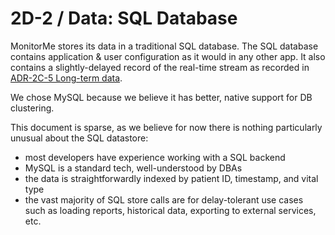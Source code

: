 # 2D-2 / Data: SQL Database

MonitorMe stores its data in a traditional SQL database. The SQL database contains application & user configuration as it would in any other app. It also contains a slightly-delayed record of the real-time stream as recorded in [ADR-2C-5 Long-term data](ADR-2C-5-longterm-data.md).

We chose MySQL because we believe it has better, native support for DB clustering.

This document is sparse, as we believe for now there is nothing particularly unusual about the SQL datastore:

- most developers have experience working with a SQL backend
- MySQL is a standard tech, well-understood by DBAs
- the data is straightforwardly indexed by patient ID, timestamp, and vital type
- the vast majority of SQL store calls are for delay-tolerant use cases such as loading reports, historical data, exporting to external services, etc.